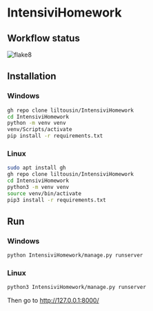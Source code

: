 # IntensiviHomework
## Workflow status
![flake8](https://github.com/liltousin/IntensiviHomework/actions/workflows/python-package.yml/badge.svg?event=push)
## Installation
### Windows
```bash
gh repo clone liltousin/IntensiviHomework
cd IntensiviHomework
python -m venv venv
venv/Scripts/activate
pip install -r requirements.txt
```
### Linux 
```bash
sudo apt install gh
gh repo clone liltousin/IntensiviHomework
cd IntensiviHomework
python3 -m venv venv
source venv/bin/activate
pip3 install -r requirements.txt
```
## Run
### Windows
```bash
python IntensiviHomework/manage.py runserver
```
### Linux
```bash
python3 IntensiviHomework/manage.py runserver
```
Then go to http://127.0.0.1:8000/
